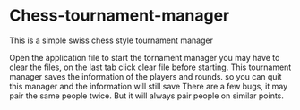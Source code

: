 # Chess-tournament-manager
This is a simple swiss chess style tournament manager

Open the application file to start the tornament manager you may have to clear the files, on the last tab click clear file before starting. 
This tournament manager saves the information of the players and rounds. 
so you can quit this manager and the information will still save There are a few bugs, it may pair the same people twice. But it will always pair people on similar points.
